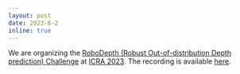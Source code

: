 ```yaml
---
layout: post
date: 2023-6-2
inline: true
---
```


We are organizing the [RoboDepth (Robust Out-of-distribution Depth prediction) Challenge](https://robodepth.github.io/) at [ICRA 2023](https://www.icra2023.org/). The recording is available [here](https://youtu.be/mYhdTGiIGCY).
